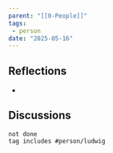 ```yaml
---
parent: "[[0-People]]"
tags:
 - person
date: "2025-05-16"
---
```

## Reflections
* 
## Discussions
```tasks
not done
tag includes #person/ludwig 
```
